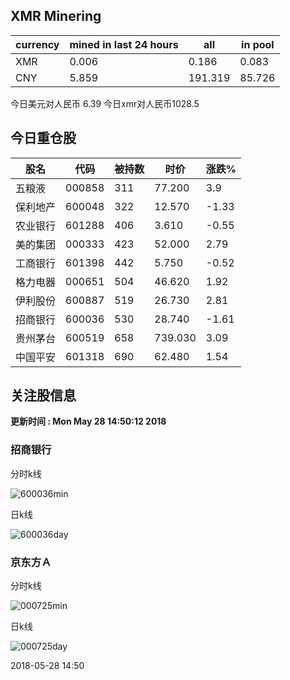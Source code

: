 ## XMR Minering

|currency|mined in last 24 hours|all|in pool|
|---|---|---|---|
|XMR|0.006|0.186|0.083|
|CNY|5.859|191.319|85.726|

今日美元对人民币 6.39	今日xmr对人民币1028.5


## 今日重仓股 

|股名|代码|被持数|时价|涨跌%|
|---|---|---|---|---|
|五粮液|000858|311|77.200|3.9|
|保利地产|600048|322|12.570|-1.33|
|农业银行|601288|406|3.610|-0.55|
|美的集团|000333|423|52.000|2.79|
|工商银行|601398|442|5.750|-0.52|
|格力电器|000651|504|46.620|1.92|
|伊利股份|600887|519|26.730|2.81|
|招商银行|600036|530|28.740|-1.61|
|贵州茅台|600519|658|739.030|3.09|
|中国平安|601318|690|62.480|1.54|

## 关注股信息
**更新时间 : Mon May 28 14:50:12 2018**
### 招商银行 
分时k线

![600036min](http://image.sinajs.cn/newchart/min/n/sh600036.gif)

日k线

![600036day](http://image.sinajs.cn/newchart/daily/n/sh600036.gif)

### 京东方Ａ 
分时k线

![000725min](http://image.sinajs.cn/newchart/min/n/sz000725.gif)

日k线

![000725day](http://image.sinajs.cn/newchart/daily/n/sz000725.gif)

2018-05-28 14:50